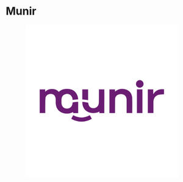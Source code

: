 # Munir

<p align="center">
  <img src="assets/images/theLogo.jpg" alt="Munir Logo" width="400"/>
</p>

